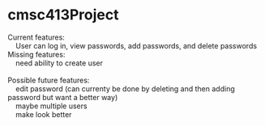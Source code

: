 # cmsc413Project
Current features:<br/>
&nbsp;&nbsp;&nbsp;&nbsp;User can log in, view passwords, add passwords, and delete passwords<br/>
Missing features:<br/>
&nbsp;&nbsp;&nbsp;&nbsp;need ability to create user<br/><br/>
Possible future features:<br/>
&nbsp;&nbsp;&nbsp;&nbsp;edit password (can currenty be done by deleting and then adding password but want a better way)<br/>
&nbsp;&nbsp;&nbsp;&nbsp;maybe multiple users<br/>
&nbsp;&nbsp;&nbsp;&nbsp;make look better<br/>
